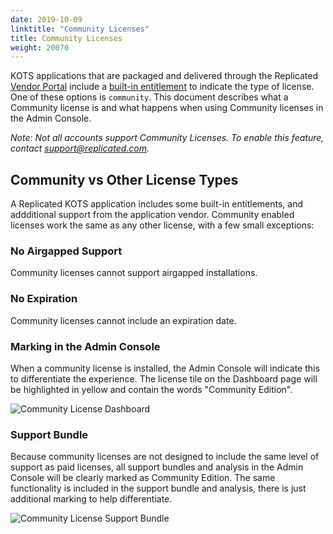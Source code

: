 ```yaml
---
date: 2019-10-09
linktitle: "Community Licenses"
title: Community Licenses
weight: 20070
---
```


KOTS applications that are packaged and delivered through the Replicated [Vendor Portal](https://vendor.replicated.com) include a [built-in entitlement](/vendor/entitlements/built-in-entitlements/) to indicate the type of license. 
One of these options is `community`. 
This document describes what a Community license is and what happens when using Community licenses in the Admin Console.

*Note: Not all accounts support Community Licenses. To enable this feature, contact [support@replicated.com](mailto:support@replicated.com).*

## Community vs Other License Types

A Replicated KOTS application includes some built-in entitlements, and addditional support from the application vendor. 
Community enabled licenses work the same as any other license, with a few small exceptions:

### No Airgapped Support
Community licenses cannot support airgapped installations.

### No Expiration
Community licenses cannot include an expiration date.

### Marking in the Admin Console
When a community license is installed, the Admin Console will indicate this to differentiate the experience. 
The license tile on the Dashboard page will be highlighted in yellow and contain the words "Community Edition".

![Community License Dashboard](/images/community-license-dashboard.png)


### Support Bundle
Because community licenses are not designed to include the same level of support as paid licenses, all support bundles and analysis in the Admin Console will be clearly marked as Community Edition. 
The same functionality is included in the support bundle and analysis, there is just additional marking to help differentiate.


![Community License Support Bundle](/images/community-license-bundle.png)
